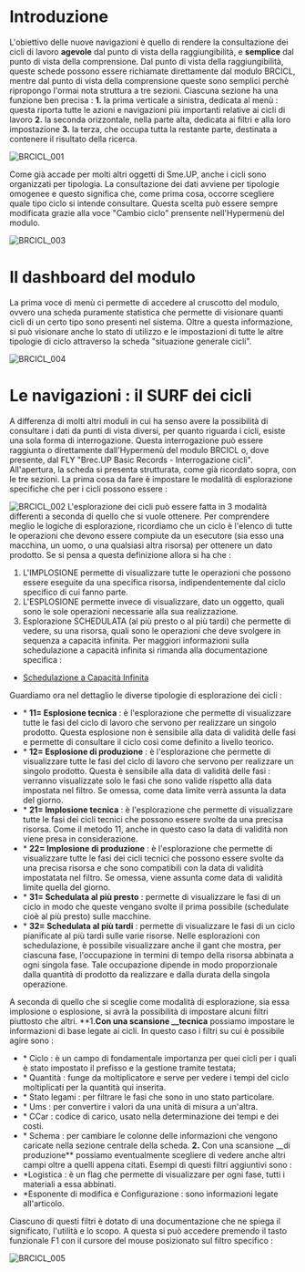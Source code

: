 # Introduzione

L'obiettivo delle nuove navigazioni è quello di rendere la consultazione dei cicli di lavoro __agevole__ dal punto di vista della raggiungibilità, e __semplice__ dal punto di vista della comprensione.
Dal punto di vista della raggiungibilità, queste schede possono essere richiamate direttamente dal modulo BRCICL, mentre dal punto di vista della comprensione queste sono semplici perchè ripropongo l'ormai nota struttura a tre sezioni.
Ciascuna sezione ha una funzione ben precisa : 
**1.** la prima verticale a sinistra, dedicata al menù :  questa riporta tutte le azioni e navigazioni più importanti relative ai cicli di lavoro
**2.** la seconda orizzontale, nella parte alta, dedicata ai filtri e alla loro impostazione
**3.** la terza, che occupa tutta la restante parte, destinata a contenere il risultato della ricerca.


![BRCICL_001](http://doc.smeup.com/immagini/MBDOC_OPE-BRCICL_01/BRCICL_001.png)

Come già accade per molti altri oggetti di Sme.UP, anche i cicli sono organizzati per tipologia.
La consultazione dei dati avviene per tipologie omogenee e questo significa che, come prima cosa, occorre scegliere quale tipo ciclo si intende consultare. Questa scelta può essere sempre modificata grazie alla voce "Cambio ciclo" prensente nell'Hypermenù del modulo.

![BRCICL_003](http://doc.smeup.com/immagini/MBDOC_OPE-BRCICL_01/BRCICL_003.png)

# Il dashboard del modulo

La prima voce di menù ci permette di accedere al cruscotto del modulo, ovvero una scheda puramente statistica che permette di visionare quanti cicli  di un certo tipo sono presenti nel sistema.
Oltre a questa informazione, si può visionare anche lo stato di utilizzo e le impostazioni di tutte le altre tipologie di ciclo attraverso la scheda "situazione generale cicli".

![BRCICL_004](http://doc.smeup.com/immagini/MBDOC_OPE-BRCICL_01/BRCICL_004.png)
# Le navigazioni :  il SURF dei cicli

A differenza di molti altri moduli in cui ha senso avere la possibilità di consultare i dati da punti di vista diversi, per quanto riguarda i cicli, esiste una sola forma di interrogazione.
Questa interrogazione può essere raggiunta o direttamente dall'Hypermenù del modulo BRCICL o, dove presente, dal FLY "Brec.UP Basic Records - Interrogazione cicli".
All'apertura, la scheda si presenta strutturata, come già ricordato sopra, con le tre sezioni.
La prima cosa da fare è impostare le modalità di esplorazione specifiche che per i cicli possono essere : 

![BRCICL_002](http://doc.smeup.com/immagini/MBDOC_OPE-BRCICL_01/BRCICL_002.png)
L'esplorazione dei cicli può essere fatta in 3 modalità differenti a seconda di quello che si vuole ottenere. Per comprendere meglio le logiche di esplorazione, ricordiamo che un ciclo è l'elenco di tutte le operazioni che devono essere compiute da un esecutore (sia esso una macchina, un uomo, o una qualsiasi altra risorsa) per ottenere un dato prodotto. Se si pensa a questa definizione allora si ha che : 
1. L'IMPLOSIONE permette di visualizzare tutte le operazioni che possono essere eseguite da una specifica risorsa, indipendentemente dal ciclo specifico di cui fanno parte.
2. L'ESPLOSIONE permette invece di visualizzare, dato un oggetto, quali sono le sole operazioni necessarie alla sua realizzazione.
3. Esplorazione SCHEDULATA (al più presto o al più tardi) che permette di vedere, su una risorsa, quali sono le operazioni che deve svolgere in sequenza a capacità infinita.
Per maggiori informazioni sulla schedulazione a capacità infinita si rimanda alla documentazione specifica : 
- [Schedulazione a Capacità Infinita](Sorgenti/DOC/TA/B£AMO/S5_001)

Guardiamo ora nel dettaglio le diverse tipologie di esplorazione dei cicli : 
- \* __11= Esplosione tecnica__  :  è l'esplorazione che permette di visualizzare tutte le fasi del ciclo di lavoro che servono per realizzare un singolo prodotto. Questa esplosione non è sensibile alla data di validità delle fasi e permette di consultare il ciclo così come definito a livello teorico.
- \* __12= Esplosione di produzione__ : è l'esplorazione che permette di visualizzare tutte le fasi del ciclo di lavoro che servono per realizzare un singolo prodotto. Questa è sensibile alla data di validità delle fasi :  verranno visualizzate solo le fasi che sono valide rispetto alla data impostata nel filtro. Se omessa, come data limite verrà assunta la data del giorno.
- \* __21= Implosione tecnica__ :  è l'esplorazione che permette di visualizzare tutte le fasi dei cicli tecnici che possono essere svolte da una precisa risorsa. Come il metodo 11, anche in questo caso la data di validità non viene presa in considerazione.
- \* __22= Implosione di produzione__ : è l'esplorazione che permette di visualizzare tutte le fasi dei cicli tecnici che possono essere svolte da una precisa risorsa e che sono compatibili con la data di validità impostatata nel filtro. Se omessa, viene assunta come data di validità limite quella del giorno.
- \* __31= Schedulata al più presto__ :  permette di visualizzare le fasi di un ciclo in modo che queste vengano svolte il prima possibile (schedulate cioè al più presto) sulle macchine.
- \* __32= Schedulata al più tardi__ :  permette di visualizzare le fasi di un ciclo pianificate al più tardi sulle varie risorse.
Nelle esplorazioni con schedulazione, è possibile visualizzare anche il gant che mostra, per ciascuna fase, l'occupazione in termini di tempo della risorsa abbinata a ogni singola fase. Tale occupazione dipende in modo proporzionale dalla quantità di prodotto da realizzare e dalla durata della singola operazione.

A seconda di quello che si sceglie come modalità di esplorazione, sia essa implosione o esplosione, si avrà la possibilità di impostare alcuni filtri piuttosto che altri.
**1.**Con una scansione __tecnica** possiamo impostare le informazioni di base legate ai cicli.
In questo caso i filtri su cui è possibile agire sono : 
- \* Ciclo :  è un campo di fondamentale importanza per quei cicli per i quali è stato impostato il prefisso e la gestione tramite testata;
- \* Quantità :  funge da moltiplicatore e serve per vedere i tempi del ciclo moltiplicati per la quantità qui inserita.
- \* Stato legami :  per filtrare le fasi che sono in uno stato particolare.
- \* Ums :  per convertire i valori da una unità di misura a un'altra.
- \* CCar :  codice di carico, usato nella determinazione dei tempi e dei costi.
- \* Schema :  per cambiare le colonne delle informazioni che vengono caricate nella sezione centrale della scheda.
**2.** Con una scansione __di produzione** possiamo eventualmente scegliere di vedere anche altri campi oltre a quelli appena citati.
Esempi di questi filtri aggiuntivi sono : 
- \*Logistica :  è un flag che permette di visualizzare per ogni fase, tutti i materiali a essa abbinati.
- \*Esponente di modifica e Configurazione :  sono informazioni legate all'articolo.

Ciascuno di questi filtri è dotato di una documentazione che ne spiega il significato, l'utilità e lo scopo. A questa si può accedere premendo il tasto funzionale F1 con il cursore del mouse posizionato sul filtro specifico : 

![BRCICL_005](http://doc.smeup.com/immagini/MBDOC_OPE-BRCICL_01/BRCICL_005.png)

